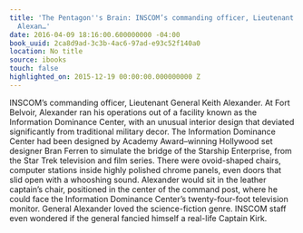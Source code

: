 ```yaml
---
title: 'The Pentagon''s Brain: INSCOM’s commanding officer, Lieutenant General Keith
  Alexan…'
date: 2016-04-09 18:16:00.600000000 -04:00
book_uuid: 2ca8d9ad-3c3b-4ac6-97ad-e93c52f140a0
location: No title
source: ibooks
touch: false
highlighted_on: 2015-12-19 00:00:00.000000000 Z
---
```


INSCOM’s commanding officer, Lieutenant General Keith Alexander. At Fort Belvoir, Alexander ran his operations out of a facility known as the Information Dominance Center, with an unusual interior design that deviated significantly from traditional military decor. The Information Dominance Center had been designed by Academy Award–winning Hollywood set designer Bran Ferren to simulate the bridge of the Starship Enterprise, from the Star Trek television and film series. There were ovoid-shaped chairs, computer stations inside highly polished chrome panels, even doors that slid open with a whooshing sound. Alexander would sit in the leather captain’s chair, positioned in the center of the command post, where he could face the Information Dominance Center’s twenty-four-foot television monitor. General Alexander loved the science-fiction genre. INSCOM staff even wondered if the general fancied himself a real-life Captain Kirk.